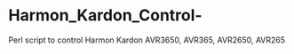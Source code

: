 Harmon_Kardon_Control-
======================

Perl script to control Harmon Kardon AVR3650, AVR365, AVR2650, AVR265
